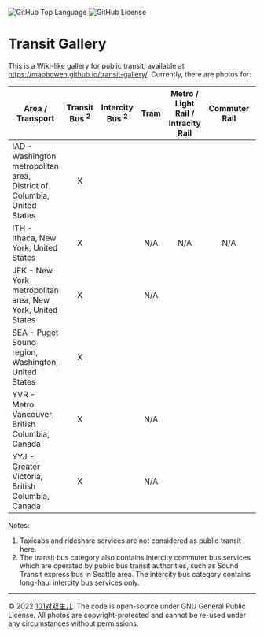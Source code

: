 ![GitHub Top Language](https://img.shields.io/github/languages/top/maobowen/transit-gallery)
![GitHub License](https://img.shields.io/github/license/maobowen/transit-gallery)

# Transit Gallery

This is a Wiki-like gallery for public transit, available at <https://maobowen.github.io/transit-gallery/>. Currently, there are photos for:

| Area / Transport | Transit Bus <sup>2</sup> | Intercity Bus <sup>2</sup> | Tram | Metro / Light Rail / Intracity Rail | Commuter Rail | Intercity Rail | Ferry |
| --- | :-: | :-: | :-: | :-: | :-: | :-: | :-: |
| IAD - Washington metropolitan area, District of Columbia, United States | X | | | | | | |
| ITH - Ithaca, New York, United States | X | | N/A | N/A | N/A | N/A | N/A |
| JFK - New York metropolitan area, New York, United States | X | | N/A | | | | |
| SEA - Puget Sound region, Washington, United States | X | | | | | | |
| YVR - Metro Vancouver, British Columbia, Canada | X | | N/A | | | | |
| YYJ - Greater Victoria, British Columbia, Canada | X | | N/A | | | | |

Notes:

1. Taxicabs and rideshare services are not considered as public transit here.
2. The transit bus category also contains intercity commuter bus services which are operated by public bus transit authorities, such as Sound Transit express bus in Seattle area. The intercity bus category contains long-haul intercity bus services only.

---

© 2022 [101对双生儿](https://bmao.tech/). The code is open-source under GNU General Public License. All photos are copyright-protected and cannot be re-used under any circumstances without permissions.
